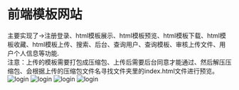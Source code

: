 # 前端模板网站

主要实现了->注册登录、html模板展示、html模板预览、html模板下载、html模板收藏、html模板上传、搜索、后台、查询用户、查询模板、审核上传文件、用户个人信息等功能.  
注意：上传的模板需要打包成压缩包、上传后需要后台同意才能通过、然后解压压缩包、会根据上传的压缩包文件名寻找文件夹里的index.html文件进行预览。  
![login](https://github.com/a1005782183/zhizhutemplate/tree/master/screenshots/aaa.png)
![login](https://github.com/a1005782183/zhizhutemplate/tree/master/screenshots/detail.png)
![login](https://github.com/a1005782183/zhizhutemplate/tree/master/screenshots/login.png)
![login](https://github.com/a1005782183/zhizhutemplate/tree/master/screenshots/yulan.png)


